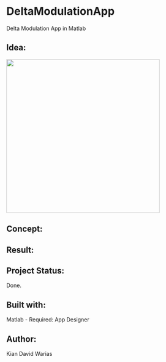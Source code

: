 # DeltaModulationApp
Delta Modulation App in Matlab

## Idea:

<a href="url"><img src="https://user-images.githubusercontent.com/55065075/221441425-c1017f52-6145-499d-8342-19eb14d04fb2.png" height="auto" width="400" ></a>

## Concept:

## Result: 

## Project Status: 
Done.

## Built with:
Matlab - Required: App Designer

## Author:
Kian David Warias
